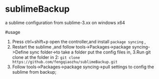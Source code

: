 # sublimeBackup
a sublime configuration from sublime-3.xx on windows x64

#usage
1. Press ctrl+shift+p open the controller,and install ```package syncing``` ,
2. Restart the sublime ,and follow tools->Packages->package syncing->Define sync folder->to take a folder put the config files in,
3.Run git clone at the folder in 2:
    ```git clone https://github.com/fengqiaozhu/sublimeBackup.git```
4. Follow tools->Packages->package syncing->pull settings to config the sublime from backup;
